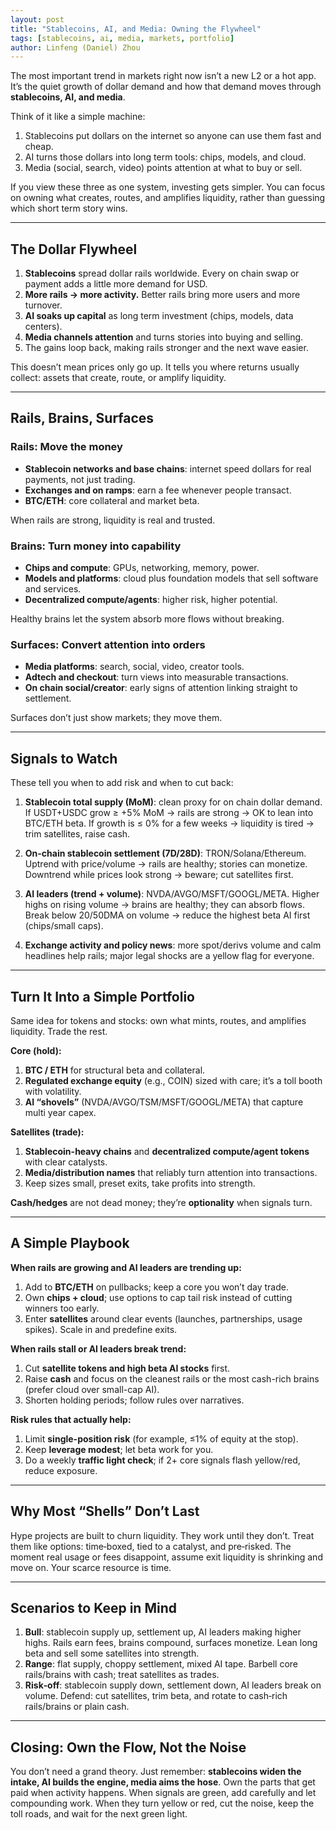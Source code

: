 ```yaml
---
layout: post
title: "Stablecoins, AI, and Media: Owning the Flywheel"
tags: [stablecoins, ai, media, markets, portfolio]
author: Linfeng (Daniel) Zhou
---
```


The most important trend in markets right now isn’t a new L2 or a hot app. It’s the quiet growth of dollar demand and how that demand moves through **stablecoins, AI, and media**.

Think of it like a simple machine:
1. Stablecoins put dollars on the internet so anyone can use them fast and cheap.
2. AI turns those dollars into long term tools: chips, models, and cloud.
3. Media (social, search, video) points attention at what to buy or sell.

If you view these three as one system, investing gets simpler. You can focus on owning what creates, routes, and amplifies liquidity, rather than guessing which short term story wins.

---

## The Dollar Flywheel

1. **Stablecoins** spread dollar rails worldwide. Every on chain swap or payment adds a little more demand for USD.
2. **More rails → more activity.** Better rails bring more users and more turnover.
3. **AI soaks up capital** as long term investment (chips, models, data centers).
4. **Media channels attention** and turns stories into buying and selling.
5. The gains loop back, making rails stronger and the next wave easier.

This doesn’t mean prices only go up. It tells you where returns usually collect: assets that create, route, or amplify liquidity.

---

## Rails, Brains, Surfaces

### Rails: Move the money

* **Stablecoin networks and base chains**: internet speed dollars for real payments, not just trading.
* **Exchanges and on ramps**: earn a fee whenever people transact.
* **BTC/ETH**: core collateral and market beta.

When rails are strong, liquidity is real and trusted.

### Brains: Turn money into capability

* **Chips and compute**: GPUs, networking, memory, power.
* **Models and platforms**: cloud plus foundation models that sell software and services.
* **Decentralized compute/agents**: higher risk, higher potential.

Healthy brains let the system absorb more flows without breaking.

### Surfaces: Convert attention into orders

* **Media platforms**: search, social, video, creator tools.
* **Adtech and checkout**: turn views into measurable transactions.
* **On chain social/creator**: early signs of attention linking straight to settlement.

Surfaces don’t just show markets; they move them.

---

## Signals to Watch

These tell you when to add risk and when to cut back:

1. **Stablecoin total supply (MoM)**: clean proxy for on chain dollar demand.
   If USDT+USDC grow ≥ +5% MoM → rails are strong → OK to lean into BTC/ETH beta.
   If growth is ≤ 0% for a few weeks → liquidity is tired → trim satellites, raise cash.

2. **On-chain stablecoin settlement (7D/28D)**: TRON/Solana/Ethereum.
   Uptrend with price/volume → rails are healthy; stories can monetize.
   Downtrend while prices look strong → beware; cut satellites first.

3. **AI leaders (trend + volume)**: NVDA/AVGO/MSFT/GOOGL/META.
   Higher highs on rising volume → brains are healthy; they can absorb flows.
   Break below 20/50DMA on volume → reduce the highest beta AI first (chips/small caps).

4. **Exchange activity and policy news**: more spot/derivs volume and calm headlines help rails; major legal shocks are a yellow flag for everyone.

---

## Turn It Into a Simple Portfolio

Same idea for tokens and stocks: own what mints, routes, and amplifies liquidity. Trade the rest.

**Core (hold):**
1. **BTC / ETH** for structural beta and collateral.
2. **Regulated exchange equity** (e.g., COIN) sized with care; it’s a toll booth with volatility.
3. **AI “shovels”** (NVDA/AVGO/TSM/MSFT/GOOGL/META) that capture multi year capex.

**Satellites (trade):**
1. **Stablecoin-heavy chains** and **decentralized compute/agent tokens** with clear catalysts.
2. **Media/distribution names** that reliably turn attention into transactions.
3. Keep sizes small, preset exits, take profits into strength.

**Cash/hedges** are not dead money; they’re **optionality** when signals turn.

---

## A Simple Playbook

**When rails are growing and AI leaders are trending up:**
1. Add to **BTC/ETH** on pullbacks; keep a core you won’t day trade.
2. Own **chips + cloud**; use options to cap tail risk instead of cutting winners too early.
3. Enter **satellites** around clear events (launches, partnerships, usage spikes). Scale in and predefine exits.

**When rails stall or AI leaders break trend:**
1. Cut **satellite tokens and high beta AI stocks** first.
2. Raise **cash** and focus on the cleanest rails or the most cash-rich brains (prefer cloud over small-cap AI).
3. Shorten holding periods; follow rules over narratives.

**Risk rules that actually help:**
1. Limit **single-position risk** (for example, ≤1% of equity at the stop).
2. Keep **leverage modest**; let beta work for you.
3. Do a weekly **traffic light check**; if 2+ core signals flash yellow/red, reduce exposure.

---

## Why Most “Shells” Don’t Last

Hype projects are built to churn liquidity. They work until they don’t. Treat them like options: time‑boxed, tied to a catalyst, and pre‑risked. The moment real usage or fees disappoint, assume exit liquidity is shrinking and move on. Your scarce resource is time.

---

## Scenarios to Keep in Mind

1. **Bull**: stablecoin supply up, settlement up, AI leaders making higher highs. Rails earn fees, brains compound, surfaces monetize. Lean long beta and sell some satellites into strength.
2. **Range**: flat supply, choppy settlement, mixed AI tape. Barbell core rails/brains with cash; treat satellites as trades.
3. **Risk‑off**: stablecoin supply down, settlement down, AI leaders break on volume. Defend: cut satellites, trim beta, and rotate to cash‑rich rails/brains or plain cash.

---

## Closing: Own the Flow, Not the Noise

You don’t need a grand theory. Just remember: **stablecoins widen the intake, AI builds the engine, media aims the hose**. Own the parts that get paid when activity happens. When signals are green, add carefully and let compounding work. When they turn yellow or red, cut the noise, keep the toll roads, and wait for the next green light.


